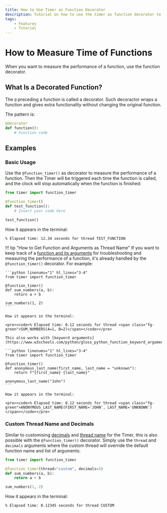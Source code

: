 ```yaml
---
title: How to Use Timer as Function Decorator
description: Tutorial on how to use the timer as function decorator to measure the execution time of Python functions. Includes code examples for beginners and advanced users.
tags:
    - Features
    - Tutorial
---
```


# How to Measure Time of Functions
When you want to measure the performance of a function, use the function decorator.

## What Is a Decorated Function?
The `@` preceding a function is called a decorator. Such decoractor wraps a function and gives extra functionality without changing the original function.

The pattern is:

```python title=""
@decorator
def function():
    # Function code
```

## Examples
### Basic Usage
Use the `@function_timer()` as decorator to measure the performance of a function. Then the Timer will be triggered each time the function is called, and the clock will stop automatically when the function is finished:

```python linenums="1" hl_lines="3"
from timer import function_timer

@function_timer()
def test_function():
    # Insert your code here

test_function()
```

How it appears in the terminal:

<pre><code>% Elapsed time: 12.34 seconds for thread <span class="fg-green">TEST_FUNCTION</span></code></pre>

!!! tip "How to Get Function and Arguments as Thread Name"
    If you want to keep track of a [function and its arguments](https://www.w3schools.com/python/gloss_python_function_arguments.asp) for troubleshooting and measuring the performance of a function, it's already handled by the `@function_timer()` decorator. For example:

    ```python linenums="1" hl_lines="3-4"
    from timer import function_timer

    @function_timer()
    def sum_numbers(a, b):
        return a + b

    sum_numbers(1, 2)
    ```

    How it appears in the terminal:

    <pre><code>% Elapsed time: 0.12 seconds for thread <span class="fg-green">SUM_NUMBERS(A=1, B=2)</span></code></pre>

    This also works with [keyword arguments](https://www.w3schools.com/python/gloss_python_function_keyword_arguments.asp):

    ```python linenums="1" hl_lines="3-4"
    from timer import function_timer

    @function_timer()
    def anonymous_last_name(first_name, last_name = "unknown"):
        return f"{first_name} {last_name}"

    anonymous_last_name("John")
    ```

    How it appears in the terminal:

    <pre><code>% Elapsed time: 0.12 seconds for thread <span class="fg-green">ANONYMOUS_LAST_NAME(FIRST_NAME='JOHN', LAST_NAME='UNKNOWN')</span></code></pre>

### Custom Thread Name and Decimals
Similar to customising [decimals](decimals.md) and [thread name](multiple-threads.md) for the Timer, this is also possible with the `@function_timer()` decorator. Simply use the `thread` and `decimals` arguments where the custom thread will override the default function name and list of arguments:

```python linenums="1" hl_lines="3"
from timer import function_timer

@function_timer(thread="custom", decimals=5)
def sum_numbers(a, b):
    return a + b

sum_numbers(1, 2)
```

How it appears in the terminal:

<pre><code>% Elapsed time: 0.12345 seconds for thread <span class="fg-green">CUSTOM</span></code></pre>
